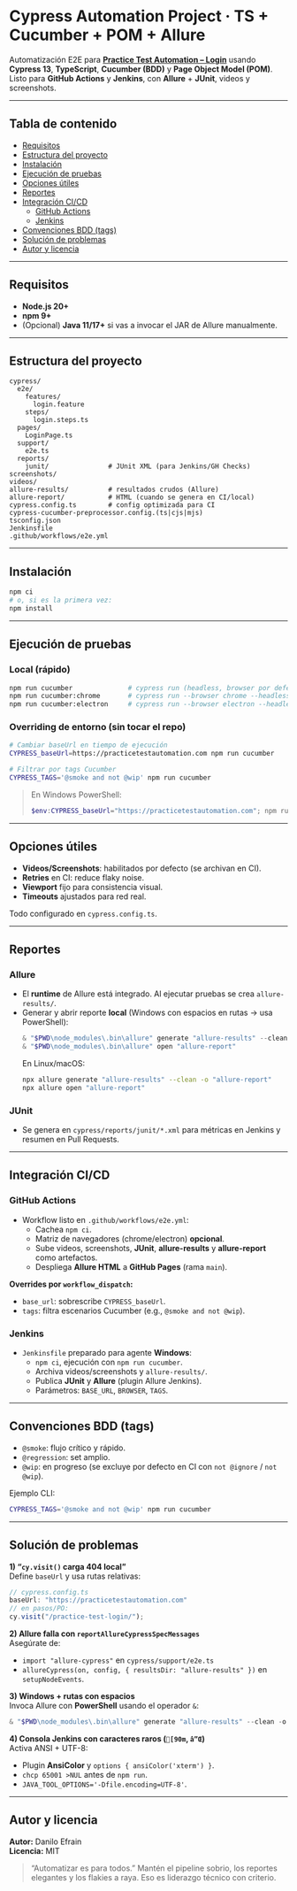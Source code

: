 # Cypress Automation Project · TS + Cucumber + POM + Allure

Automatización E2E para **[Practice Test Automation – Login](https://practicetestautomation.com/practice-test-login/)** usando **Cypress 13**, **TypeScript**, **Cucumber (BDD)** y **Page Object Model (POM)**.  
Listo para **GitHub Actions** y **Jenkins**, con **Allure** + **JUnit**, videos y screenshots.

---

## Tabla de contenido
- [Requisitos](#requisitos)
- [Estructura del proyecto](#estructura-del-proyecto)
- [Instalación](#instalación)
- [Ejecución de pruebas](#ejecución-de-pruebas)
- [Opciones útiles](#opciones-útiles)
- [Reportes](#reportes)
- [Integración CI/CD](#integración-cicd)
  - [GitHub Actions](#github-actions)
  - [Jenkins](#jenkins)
- [Convenciones BDD (tags)](#convenciones-bdd-tags)
- [Solución de problemas](#solución-de-problemas)
- [Autor y licencia](#autor-y-licencia)

---

## Requisitos
- **Node.js 20+**
- **npm 9+**
- (Opcional) **Java 11/17+** si vas a invocar el JAR de Allure manualmente.

---

## Estructura del proyecto
```
cypress/
  e2e/
    features/
      login.feature
    steps/
      login.steps.ts
  pages/
    LoginPage.ts
  support/
    e2e.ts
  reports/
    junit/               # JUnit XML (para Jenkins/GH Checks)
screenshots/
videos/
allure-results/          # resultados crudos (Allure)
allure-report/           # HTML (cuando se genera en CI/local)
cypress.config.ts        # config optimizada para CI
cypress-cucumber-preprocessor.config.(ts|cjs|mjs)
tsconfig.json
Jenkinsfile
.github/workflows/e2e.yml
```

---

## Instalación
```bash
npm ci
# o, si es la primera vez:
npm install
```

---

## Ejecución de pruebas
### Local (rápido)
```bash
npm run cucumber              # cypress run (headless, browser por defecto)
npm run cucumber:chrome       # cypress run --browser chrome --headless
npm run cucumber:electron     # cypress run --browser electron --headless
```

### Overriding de entorno (sin tocar el repo)
```bash
# Cambiar baseUrl en tiempo de ejecución
CYPRESS_baseUrl=https://practicetestautomation.com npm run cucumber

# Filtrar por tags Cucumber
CYPRESS_TAGS='@smoke and not @wip' npm run cucumber
```

> En Windows PowerShell:
> ```powershell
> $env:CYPRESS_baseUrl="https://practicetestautomation.com"; npm run cucumber
> ```

---

## Opciones útiles
- **Videos/Screenshots**: habilitados por defecto (se archivan en CI).
- **Retries** en CI: reduce flaky noise.
- **Viewport** fijo para consistencia visual.
- **Timeouts** ajustados para red real.

Todo configurado en `cypress.config.ts`.

---

## Reportes
### Allure
- El **runtime** de Allure está integrado. Al ejecutar pruebas se crea `allure-results/`.
- Generar y abrir reporte **local** (Windows con espacios en rutas -> usa PowerShell):
  ```powershell
  & "$PWD\node_modules\.bin\allure" generate "allure-results" --clean -o "allure-report"
  & "$PWD\node_modules\.bin\allure" open "allure-report"
  ```
  En Linux/macOS:
  ```bash
  npx allure generate "allure-results" --clean -o "allure-report"
  npx allure open "allure-report"
  ```

### JUnit
- Se genera en `cypress/reports/junit/*.xml` para métricas en Jenkins y resumen en Pull Requests.

---

## Integración CI/CD

### GitHub Actions
- Workflow listo en `.github/workflows/e2e.yml`:
  - Cachea `npm ci`.
  - Matriz de navegadores (chrome/electron) **opcional**.
  - Sube videos, screenshots, **JUnit**, **allure-results** y **allure-report** como artefactos.
  - Despliega **Allure HTML** a **GitHub Pages** (rama `main`).

**Overrides por `workflow_dispatch`:**
- `base_url`: sobrescribe `CYPRESS_baseUrl`.
- `tags`: filtra escenarios Cucumber (e.g., `@smoke and not @wip`).

### Jenkins
- `Jenkinsfile` preparado para agente **Windows**:
  - `npm ci`, ejecución con `npm run cucumber`.
  - Archiva videos/screenshots y `allure-results/`.
  - Publica **JUnit** y **Allure** (plugin Allure Jenkins).
  - Parámetros: `BASE_URL`, `BROWSER`, `TAGS`.

---

## Convenciones BDD (tags)
- `@smoke`: flujo crítico y rápido.
- `@regression`: set amplio.
- `@wip`: en progreso (se excluye por defecto en CI con `not @ignore` / `not @wip`).
  
Ejemplo CLI:
```bash
CYPRESS_TAGS='@smoke and not @wip' npm run cucumber
```

---

## Solución de problemas
**1) “`cy.visit()` carga 404 local”**  
Define `baseUrl` y usa rutas relativas:
```ts
// cypress.config.ts
baseUrl: "https://practicetestautomation.com"
// en pasos/PO:
cy.visit("/practice-test-login/");
```

**2) Allure falla con `reportAllureCypressSpecMessages`**  
Asegúrate de:
- `import "allure-cypress"` en `cypress/support/e2e.ts`
- `allureCypress(on, config, { resultsDir: "allure-results" })` en `setupNodeEvents`.

**3) Windows + rutas con espacios**  
Invoca Allure con **PowerShell** usando el operador `&`:
```powershell
& "$PWD\node_modules\.bin\allure" generate "allure-results" --clean -o "allure-report"
```

**4) Consola Jenkins con caracteres raros (`[90m`, `â”Œ`)**  
Activa ANSI + UTF-8:
- Plugin **AnsiColor** y `options { ansiColor('xterm') }`.
- `chcp 65001 >NUL` antes de `npm run`.
- `JAVA_TOOL_OPTIONS='-Dfile.encoding=UTF-8'`.

---

## Autor y licencia
**Autor:** Danilo Efrain  
**Licencia:** MIT

> “Automatizar es para todos.” Mantén el pipeline sobrio, los reportes elegantes y los flakies a raya. Eso es liderazgo técnico con criterio.
